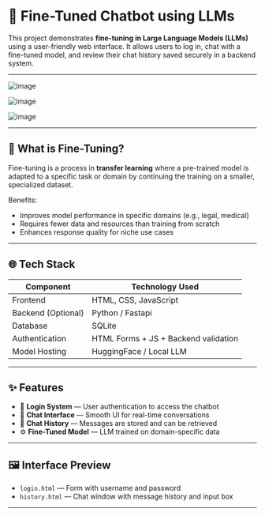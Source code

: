 # 🤖 Fine-Tuned Chatbot using LLMs

This project demonstrates **fine-tuning in Large Language Models (LLMs)** using a user-friendly web interface. It allows users to log in, chat with a fine-tuned model, and review their chat history saved securely in a backend system.

---
![image](https://github.com/user-attachments/assets/81cf2c0b-663e-4cba-aa76-d342010a1dd3)

![image](https://github.com/user-attachments/assets/22679ad5-db06-4c94-ab11-219e89da9335)

![image](https://github.com/user-attachments/assets/5bd74e16-158a-43c6-b930-3cd36cdc8535)

---

## 📘 What is Fine-Tuning?

Fine-tuning is a process in **transfer learning** where a pre-trained model is adapted to a specific task or domain by continuing the training on a smaller, specialized dataset.

Benefits:
- Improves model performance in specific domains (e.g., legal, medical)
- Requires fewer data and resources than training from scratch
- Enhances response quality for niche use cases

---

## 🌐 Tech Stack

| Component        | Technology Used         |
|------------------|-------------------------|
| Frontend         | HTML, CSS, JavaScript   |
| Backend (Optional) | Python / Fastapi  |
| Database         | SQLite        |
| Authentication   | HTML Forms + JS + Backend validation |
| Model Hosting    | HuggingFace / Local LLM |

---

## ✨ Features

- 🔐 **Login System** — User authentication to access the chatbot
- 💬 **Chat Interface** — Smooth UI for real-time conversations
- 📜 **Chat History** — Messages are stored and can be retrieved
- ⚙️ **Fine-Tuned Model** — LLM trained on domain-specific data

---

## 🖼️ Interface Preview

- `login.html` — Form with username and password
- `history.html` — Chat window with message history and input box

---
